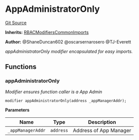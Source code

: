 # AppAdministratorOnly
[Git Source](https://github.com/thrackle-io/tron/blob/6347e28a06cfe8dcc416f54eea2d35ee6b0ce9fd/src/protocol/economic/AppAdministratorOnly.sol)

**Inherits:**
[RBACModifiersCommonImports](/src/client/token/handler/common/RBACModifiersCommonImports.sol/abstract.RBACModifiersCommonImports.md)

**Author:**
@ShaneDuncan602 @oscarsernarosero @TJ-Everett

*appAdministratorOnly modifier encapsulated for easy imports.*


## Functions
### appAdministratorOnly

*Modifier ensures function caller is a App Admin*


```solidity
modifier appAdministratorOnly(address _appManagerAddr);
```
**Parameters**

|Name|Type|Description|
|----|----|-----------|
|`_appManagerAddr`|`address`|Address of App Manager|


